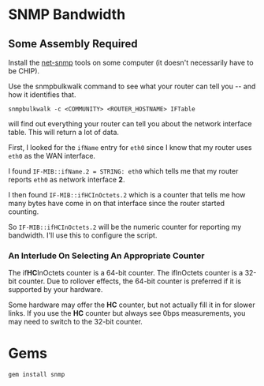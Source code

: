 # SNMP Bandwidth

## Some Assembly Required

Install the [net-snmp](http://www.net-snmp.org/) tools on some computer (it doesn't necessarily have to be CHIP). 

Use the snmpbulkwalk command to see what your router can tell you -- and how it identifies that. 

    snmpbulkwalk -c <COMMUNITY> <ROUTER_HOSTNAME> IFTable

will find out everything your router can tell you about the network interface table. This will return a lot of data. 

First, I looked for the `ifName` entry for `eth0` since I know that my router uses `eth0` as the WAN interface. 

I found `IF-MIB::ifName.2 = STRING: eth0` which tells me that my router reports `eth0` as network interface **2**. 

I then found `IF-MIB::ifHCInOctets.2` which is a counter that tells me how many bytes have come in on that interface since the router started counting. 

So `IF-MIB::ifHCInOctets.2` will be the numeric counter for reporting my bandwidth. I'll use this to configure the script.

### An Interlude On Selecting An Appropriate Counter

The if**HC**InOctets counter is a 64-bit counter. The ifInOctets counter is a 32-bit counter. Due to rollover effects, the 64-bit counter is preferred if it is supported by your hardware. 

Some hardware may offer the **HC** counter, but not actually fill it in for slower links. If you use the **HC** counter but always see 0bps measurements, you may need to switch to the 32-bit counter.

# Gems

    gem install snmp
